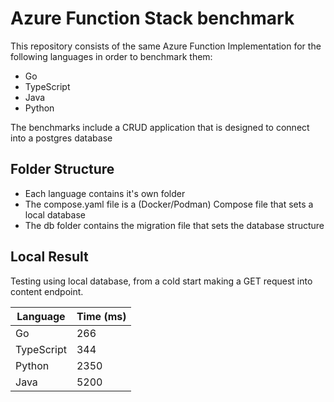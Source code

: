 # Azure Function Stack benchmark

This repository consists of the same Azure Function Implementation for the following languages in order to benchmark them:
- Go
- TypeScript
- Java
- Python

The benchmarks include a CRUD application that is designed to connect into a postgres database


## Folder Structure

- Each language contains it's own folder
- The compose.yaml file is a (Docker/Podman) Compose file that sets a local database
- The db folder contains the migration file that sets the database structure

## Local Result

Testing using local database, from a cold start making a GET request into content endpoint.

Language | Time (ms)
---|---
Go | 266
TypeScript | 344
Python | 2350
Java | 5200
